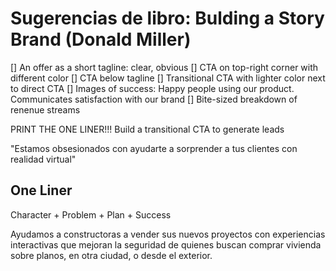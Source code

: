 # Sugerencias de libro: Bulding a Story Brand (Donald Miller)

[] An offer as a short tagline: clear, obvious 
[] CTA on top-right corner with different color
[] CTA below tagline
[] Transitional CTA with lighter color next to direct CTA
[] Images of success: Happy people using our product. Communicates satisfaction with our brand
[] Bite-sized breakdown of renenue streams

PRINT THE ONE LINER!!!
Build a transitional CTA to generate leads




"Estamos obsesionados con ayudarte a sorprender a tus clientes con realidad virtual"


## One Liner
Character + Problem + Plan + Success

Ayudamos a constructoras a vender sus nuevos proyectos con experiencias interactivas que mejoran la seguridad de quienes buscan comprar vivienda sobre planos, en otra ciudad, o desde el exterior.


